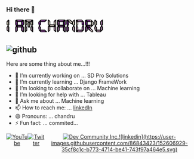 ### Hi there 👋

![alt text](text_.gif) 

![github](https://img.shields.io/badge/GitHub-000000?style=for-the-badge&logo=GitHub&logoColor=white)
---

Here are some thing about me...!!!

- 🔭 I’m currently working on ... SD Pro Solutions
- 🌱 I’m currently learning ... Django FrameWork
- 👯 I’m looking to collaborate on ... Machine learning
- 🤔 I’m looking for help with ... Tableau
- 💬 Ask me about ... Machine learning
- 📫 How to reach me: ... [linkedIn](https://www.linkedin.com/in/chandru-gs-5b730a219/)
- 😄 Pronouns: ... chandru
- ⚡ Fun fact: ... commited...

<div align="center" style="display: flex; justify-content: space-between;">
  <a href="">
    <img src="https://imgur.com/PMRCsrH.png" width="40" height="40" alt="YouTube">
  </a>
  <a href="">
    <img src="https://imgur.com/6UKZXAM.png" width="40" height="40" alt="Twitter">
  </a>
  <a href="">
    <img src="https://imgur.com/T7LYgQw.png" height="40" width="40" alt="Dev Community Inc.">![linkedin](https://user-images.githubusercontent.com/86843423/152606929-35cf8c1c-b773-4714-be41-743f97a464e5.svg)

  </a>
<div>
